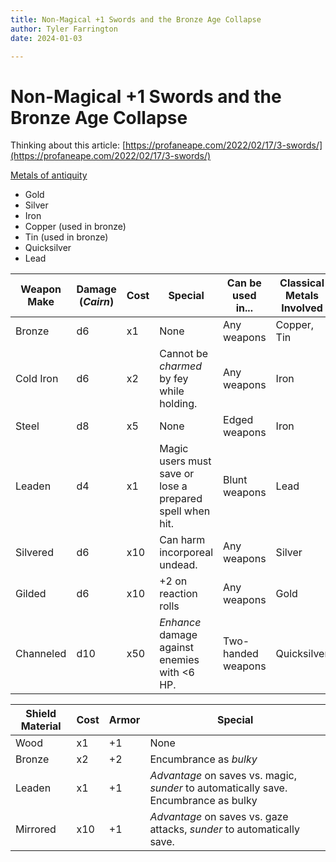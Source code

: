 ```yaml
---
title: Non-Magical +1 Swords and the Bronze Age Collapse
author: Tyler Farrington
date: 2024-01-03

---
```


# Non-Magical +1 Swords and the Bronze Age Collapse

Thinking about this article: [https://profaneape.com/2022/02/17/3-swords/](https://profaneape.com/2022/02/17/3-swords/)

[Metals of antiquity](https://en.wikipedia.org/wiki/Metals_of_antiquity)

- Gold
- Silver
- Iron
- Copper (used in bronze)
- Tin (used in bronze)
- Quicksilver
- Lead

| Weapon Make | Damage (*Cairn*) | Cost | Special                                                  | Can be used in...  | Classical Metals Involved |
|-------------|------------------|------|----------------------------------------------------------|--------------------|---------------------------|
| Bronze      | d6               | x1   | None                                                     | Any weapons        | Copper, Tin               |
| Cold Iron   | d6               | x2   | Cannot be *charmed* by fey while holding.                | Any weapons        | Iron                      |
| Steel       | d8               | x5   | None                                                     | Edged weapons      | Iron                      |
| Leaden      | d4               | x1   | Magic users must save or lose a prepared spell when hit. | Blunt weapons      | Lead                      |
| Silvered    | d6               | x10  | Can harm incorporeal undead.                             | Any weapons        | Silver                    |
| Gilded      | d6               | x10  | +2 on reaction rolls                                     | Any weapons        | Gold                      |
| Channeled   | d10              | x50  | *Enhance* damage against enemies with <6 HP.             | Two-handed weapons | Quicksilver               |

| Shield Material | Cost | Armor | Special                                                                              |
|-----------------|------|-------|--------------------------------------------------------------------------------------|
| Wood            | x1   | +1    | None                                                                                 |
| Bronze          | x2   | +2    | Encumbrance as *bulky*                                                               |
| Leaden          | x1   | +1    | *Advantage* on saves vs. magic, *sunder* to automatically save. Encumbrance as bulky |
| Mirrored        | x10  | +1    | *Advantage* on saves vs. gaze attacks, *sunder* to automatically save.               |
